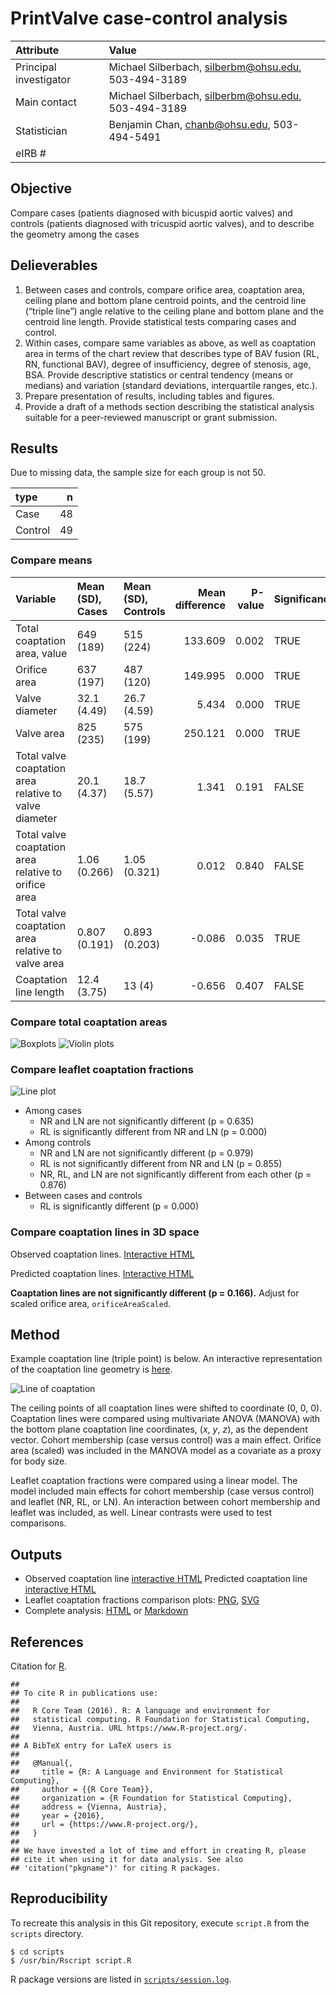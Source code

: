 # PrintValve case-control analysis

Attribute | Value
:---|:---
Principal investigator | Michael Silberbach, silberbm@ohsu.edu, 503-494-3189
Main contact | Michael Silberbach, silberbm@ohsu.edu, 503-494-3189
Statistician | Benjamin Chan, chanb@ohsu.edu, 503-494-5491
eIRB # | 


## Objective

Compare cases (patients diagnosed with bicuspid aortic valves) and controls
(patients diagnosed with tricuspid aortic valves), and to describe the
geometry among the cases


## Delieverables

1. Between cases and controls, compare orifice area, coaptation area, ceiling
plane and bottom plane centroid points, and the centroid line (“triple line”)
angle relative to the ceiling plane and bottom plane and the centroid line
length. Provide statistical tests comparing cases and control.
2. Within cases, compare same variables as above, as well as coaptation area
in terms of the chart review that describes type of BAV fusion (RL, RN,
functional BAV), degree of insufficiency, degree of stenosis, age, BSA.
Provide descriptive statistics or central tendency (means or medians) and
variation (standard deviations, interquartile ranges, etc.).
3. Prepare presentation of results, including tables and figures.
4. Provide a draft of a methods section describing the statistical analysis
suitable for a peer-reviewed manuscript or grant submission.


## Results

Due to missing data, the sample size for each group is not 50.

|type    |  n|
|:-------|--:|
|Case    | 48|
|Control | 49|

### Compare means

|Variable                                               |Mean (SD), Cases |Mean (SD), Controls | Mean difference| P-value|Significance |
|:------------------------------------------------------|:----------------|:-------------------|---------------:|-------:|:------------|
|Total coaptation area, value                           |649 (189)        |515 (224)           |         133.609|   0.002|TRUE         |
|Orifice area                                           |637 (197)        |487 (120)           |         149.995|   0.000|TRUE         |
|Valve diameter                                         |32.1 (4.49)      |26.7 (4.59)         |           5.434|   0.000|TRUE         |
|Valve area                                             |825 (235)        |575 (199)           |         250.121|   0.000|TRUE         |
|Total valve coaptation area relative to valve diameter |20.1 (4.37)      |18.7 (5.57)         |           1.341|   0.191|FALSE        |
|Total valve coaptation area relative to orifice area   |1.06 (0.266)     |1.05 (0.321)        |           0.012|   0.840|FALSE        |
|Total valve coaptation area relative to valve area     |0.807 (0.191)    |0.893 (0.203)       |          -0.086|   0.035|TRUE         |
|Coaptation line length                                 |12.4 (3.75)      |13 (4)              |          -0.656|   0.407|FALSE        |

### Compare total coaptation areas

![Boxplots](figures/boxplotsTotalCoaptationArea.png)
![Violin plots](figures/violinplotsTotalCoaptationArea.png)

### Compare leaflet coaptation fractions

![Line plot](figures/lineplotsLeafletsCoapFrac.png)

* Among cases
  * NR and LN are not significantly different (p = 0.635)
  * RL is significantly different from NR and LN (p = 0.000)
* Among controls
  * NR and LN are not significantly different (p = 0.979)
  * RL is not significantly different from NR and LN (p = 0.855)
  * NR, RL, and LN are not significantly different from each other (p = 0.876)
* Between cases and controls
  * RL is significantly different (p = 0.000)

### Compare coaptation lines in 3D space

Observed coaptation lines.
[Interactive HTML](figures/webGL/sphereplotObservedCoapLines.html)

Predicted coaptation lines.
[Interactive HTML](figures/webGL/sphereplotPredictedCoapLines.html)

**Coaptation lines are not significantly different (p = 0.166).**
Adjust for scaled orifice area, `orificeAreaScaled`.


## Method

Example coaptation line (triple point) is below.
An interactive representation of the coaptation line geometry is [here](https://ggbm.at/CeF95YMN).

![Line of coaptation](figures/Line_of_coaptation.png)

The ceiling points of all coaptation lines were shifted to coordinate (0, 0, 0).
Coaptation lines were compared using multivariate ANOVA (MANOVA) with the bottom plane coaptation line coordinates, ($x$, $y$, $z$), as the dependent vector.
Cohort membership (case versus control) was a main effect.
Orifice area (scaled) was included in the MANOVA model as a covariate as a proxy for body size.

Leaflet coaptation fractions were compared using a linear model.
The model included main effects for cohort membership (case versus control) and leaflet (NR, RL, or LN).
An interaction between cohort membership and leaflet was included, as well.
Linear contrasts were used to test comparisons.


## Outputs

* Observed coaptation line [interactive HTML](figures/webGL/sphereplotObservedCoapLines.html)
Predicted coaptation line [interactive HTML](figures/webGL/sphereplotPredictedCoapLines.html)
* Leaflet coaptation fractions comparison plots: [PNG](../figures/lineplotsLeafletsCoapFrac.png), [SVG](../figures/lineplotsLeafletCoapFrac.svg)
* Complete analysis: [HTML](docs/index.html) or [Markdown](docs/index.md)


## References

Citation for [R](https://www.R-project.org/).

```
## 
## To cite R in publications use:
## 
##   R Core Team (2016). R: A language and environment for
##   statistical computing. R Foundation for Statistical Computing,
##   Vienna, Austria. URL https://www.R-project.org/.
## 
## A BibTeX entry for LaTeX users is
## 
##   @Manual{,
##     title = {R: A Language and Environment for Statistical Computing},
##     author = {{R Core Team}},
##     organization = {R Foundation for Statistical Computing},
##     address = {Vienna, Austria},
##     year = {2016},
##     url = {https://www.R-project.org/},
##   }
## 
## We have invested a lot of time and effort in creating R, please
## cite it when using it for data analysis. See also
## 'citation("pkgname")' for citing R packages.
```


## Reproducibility

To recreate this analysis in this Git repository, execute `script.R` from the `scripts` directory.

```
$ cd scripts
$ /usr/bin/Rscript script.R
```

R package versions are listed in [`scripts/session.log`](scripts/session.log).
